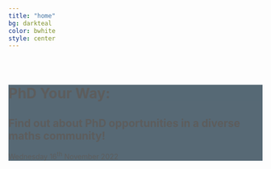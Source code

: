 ```yaml
---
title: "home"
bg: darkteal
color: bwhite
style: center 
---
```



<div class="centered">
<span class="fa-stack subtlecircle" style="font-size:100px; background:rgba(246,107,14,0.3)">
  <i class="fa fa-circle fa-stack-2x text-bwhite"></i>
  <i class="fa fa-book fa-stack-1x text-borange"></i>
</span>
<br>

<div class="text-box" style="background-color:#112B3C; opacity:0.7">
<h1> PhD Your Way:</h1> 
<h2>Find out about PhD opportunities in a diverse maths community! </h2> 
<p> Wednesday 16<sup>th</sup> November 2022</p>
</div>
</div>
